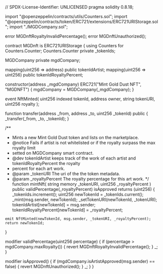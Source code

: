 // SPDX-License-Identifier: UNLICENSED
pragma solidity 0.8.18;

import "@openzeppelin/contracts/utils/Counters.sol";
import "@openzeppelin/contracts/token/ERC721/extensions/ERC721URIStorage.sol";
import "./MGDCompany.sol";

error MGDnftRoyaltyInvalidPercentage();
error MGDnftUnauthorized();

contract MGDnft is ERC721URIStorage {
  using Counters for Counters.Counter;
  Counters.Counter private _tokenIds;

  MGDCompany private mgdCompany;

  mapping(uint256 => address) public tokenIdArtist;
  mapping(uint256 => uint256) public tokenIdRoyaltyPercent;

  constructor(address _mgdCompany) ERC721("Mint Gold Dust NFT", "MGDNFT") {
    mgdCompany = MGDCompany(_mgdCompany);
  }

  event NftMinted(
    uint256 indexed tokenId,
    address owner,
    string tokenURI,
    uint256 royalty
  );

  function transfer(address _from, address _to, uint256 _tokenId) public {
    _transfer(_from, _to, _tokenId);
  }

  /**
   * Mints a new Mint Gold Dust token and lists on the marketplace.
   * @notice Fails if artist is not whitelisted or if the royalty surpass the max royalty limit
   * setted on MGDCompany smart contract.
   * @dev tokenIdArtist keeps track of the work of each artist and tokenIdRoyaltyPercent the royalty
   * percent for each art work.
   * @param _tokenURI The uri of the the token metadata.
   * @param _royaltyPercent The royalty percentage for this art work.
   */
  function mintNft(
    string memory _tokenURI,
    uint256 _royaltyPercent
  ) public validPercentage(_royaltyPercent) isApproved returns (uint256) {
    _tokenIds.increment();
    uint256 newTokenId = _tokenIds.current();
    _mint(msg.sender, newTokenId);
    _setTokenURI(newTokenId, _tokenURI);
    tokenIdArtist[newTokenId] = msg.sender;
    tokenIdRoyaltyPercent[newTokenId] = _royaltyPercent;

    emit NftMinted(newTokenId, msg.sender, _tokenURI, _royaltyPercent);
    return newTokenId;
  }

  modifier validPercentage(uint256 percentage) {
    if (percentage > mgdCompany.maxRoyalty()) {
      revert MGDnftRoyaltyInvalidPercentage();
    }
    _;
  }

  modifier isApproved() {
    if (mgdCompany.isArtistApproved(msg.sender) == false) {
      revert MGDnftUnauthorized();
    }
    _;
  }
}

